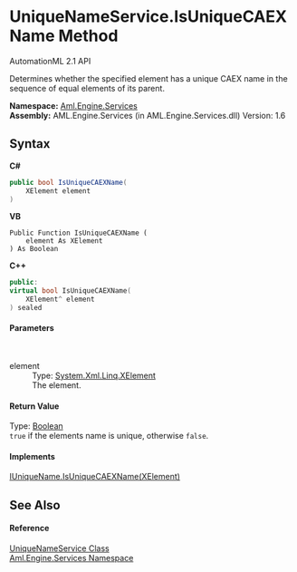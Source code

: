 # UniqueNameService.IsUniqueCAEXName Method 
AutomationML 2.1 API 

Determines whether the specified element has a unique CAEX name in the sequence of equal elements of its parent.

**Namespace:**&nbsp;<a href="N_Aml_Engine_Services">Aml.Engine.Services</a><br />**Assembly:**&nbsp;AML.Engine.Services (in AML.Engine.Services.dll) Version: 1.6

## Syntax

**C#**<br />
``` C#
public bool IsUniqueCAEXName(
	XElement element
)
```

**VB**<br />
``` VB
Public Function IsUniqueCAEXName ( 
	element As XElement
) As Boolean
```

**C++**<br />
``` C++
public:
virtual bool IsUniqueCAEXName(
	XElement^ element
) sealed
```


#### Parameters
&nbsp;<dl><dt>element</dt><dd>Type: <a href="https://docs.microsoft.com/dotnet/api/system.xml.linq.xelement" target="_parent" rel="noopener noreferrer">System.Xml.Linq.XElement</a><br />The element.</dd></dl>

#### Return Value
Type: <a href="https://docs.microsoft.com/dotnet/api/system.boolean" target="_parent" rel="noopener noreferrer">Boolean</a><br />`true` if the elements name is unique, otherwise `false`.

#### Implements
<a href="M_Aml_Engine_Services_Interfaces_IUniqueName_IsUniqueCAEXName">IUniqueName.IsUniqueCAEXName(XElement)</a><br />

## See Also


#### Reference
<a href="T_Aml_Engine_Services_UniqueNameService">UniqueNameService Class</a><br /><a href="N_Aml_Engine_Services">Aml.Engine.Services Namespace</a><br />